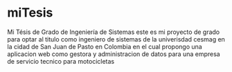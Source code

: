 # miTesis
Mi Tésis de Grado de Ingeniería de Sistemas 
este es mi proyecto de grado para optar al titulo como ingeniero de sistemas de la univerisdad cesmag en la cidad de San Juan de Pasto en Colombia
en el cual propongo una aplicacion web como gestora y administracion de datos para una empresa de servicio tecnico para motocicletas
